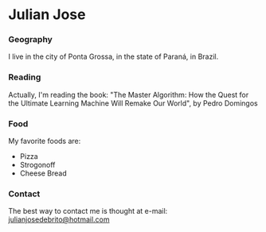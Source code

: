 # Julian Jose

### Geography

I live in the city of Ponta Grossa, in the state of Paraná, in Brazil.

### Reading

Actually, I'm reading the book:
"The Master Algorithm: How the Quest for the Ultimate Learning Machine Will Remake Our World", by Pedro Domingos

### Food 

My favorite foods are:
- Pizza
- Strogonoff
- Cheese Bread


### Contact 

The best way to contact me is thought at e-mail:
julianjosedebrito@hotmail.com

